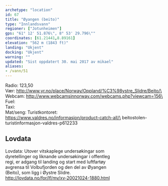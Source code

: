 ```yaml
---
archetype: "location"
id: 67
title: "Øyangen (beito)"
type: "Innlandsvann"
regioner: ["Jotunheimen"]
gps: "61° 12' 51.876\", 8° 53' 29.796\""
coordinates: [61.21441,8.89161]
elevation: "562 m (1843 ft)"
landing: "Ukjent"
docking: "Ukjent"
warning: ""
updated: "Sist oppdatert 30. mai 2017 av mikael"
aliases:
- /vann/51
---
```


Radio: 123,50\
Vær: http://www.yr.no/place/Norway/Oppland/%C3%98ystre_Slidre/Beito/\
Webcam: http://www.webcamsinnorway.com/webcams.php?viewcam=156\
Fuel:\
 Taxi:\
Mat/seng: Turistkontoret:\
https://www.valdres.no/informasjon/product-catch-all/\
beitostolen-turistinformasjon-valdres-p612233

## Lovdata

Lovdata: Utover vitskaplege undersøkingar som\
dyretellinger og liknande undersøkingar i offentleg\
regi, er adgang til landing og start med luftfartøy\
avgrensa til Volbufjorden og den del av Øyangen\
(Beito), som ligg i Øystre Slidre.\
http://lovdata.no/for/lf/mv/xv-20021024-1880.html
